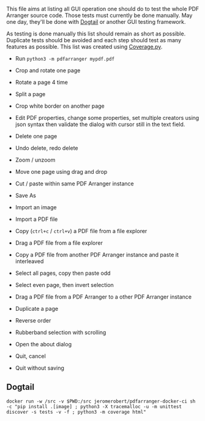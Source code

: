 This file aims at listing all GUI operation one should do to test the whole PDF Arranger
source code. Those tests must currently be done manually. May one day, they'll
be done with [Dogtail](https://gitlab.com/dogtail/dogtail) or another GUI testing framework.

As testing is done manually this list should remain as short as possible.
Duplicate tests should be avoided and each step should test as many features as
possible. This list was created using
[Coverage.py](https://coverage.readthedocs.io).

-   Run `python3 -m pdfarranger mypdf.pdf`

-   Crop and rotate one page

-   Rotate a page 4 time

-   Split a page

-   Crop white border on another page

-   Edit PDF properties, change some properties, set multiple creators using json syntax
    then validate the dialog with cursor still in the text field.

-   Delete one page

-   Undo delete, redo delete

-   Zoom / unzoom

-   Move one page using drag and drop

-   Cut / paste within same PDF Arranger instance

-   Save As

-   Import an image

-   Import a PDF file

-   Copy (`ctrl+c` / `ctrl+v`) a PDF file from a file explorer

-   Drag a PDF file from a file explorer

-   Copy a PDF file from another PDF Arranger instance and paste it interleaved

-   Select all pages, copy then paste odd

-   Select even page, then invert selection

-   Drag a PDF file from a PDF Arranger to a other PDF Arranger instance

-   Duplicate a page

-   Reverse order

-   Rubberband selection with scrolling

-   Open the about dialog

-   Quit, cancel

-   Quit without saving

## Dogtail

```
docker run -w /src -v $PWD:/src jeromerobert/pdfarranger-docker-ci sh -c "pip install .[image] ; python3 -X tracemalloc -u -m unittest discover -s tests -v -f ; python3 -m coverage html"
```
